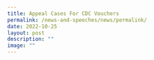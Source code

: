 ```yaml
---
title: Appeal Cases For CDC Vouchers
permalink: /news-and-speeches/news/permalink/
date: 2022-10-25
layout: post
description: ""
image: ""
---
```

